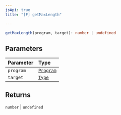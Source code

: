 ```yaml
---
jsApi: true
title: "[F] getMaxLength"

---
```

```ts
getMaxLength(program, target): number | undefined
```

## Parameters

| Parameter | Type |
| :------ | :------ |
| `program` | [`Program`](Interface.Program.md) |
| `target` | [`Type`](Type.Type.md) |

## Returns

`number` \| `undefined`
